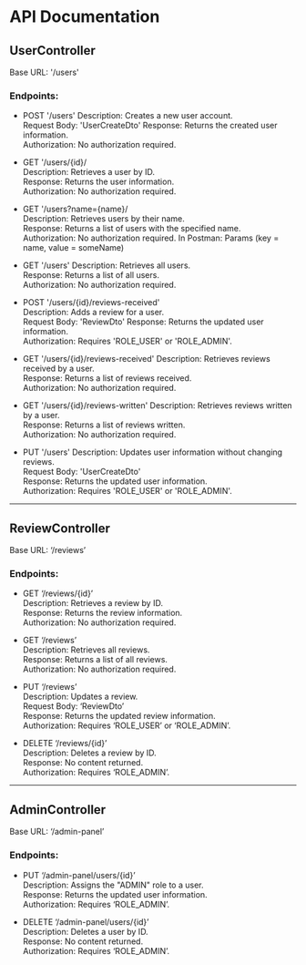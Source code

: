 # API Documentation

## UserController

Base URL: '/users'

### Endpoints:

- POST '/users'
  Description: Creates a new user account.  
  Request Body: 'UserCreateDto'
  Response: Returns the created user information.  
  Authorization: No authorization required.

- GET '/users/{id}/  
  Description: Retrieves a user by ID.  
  Response: Returns the user information.  
  Authorization: No authorization required.

- GET '/users?name={name}/  
  Description: Retrieves users by their name.  
  Response: Returns a list of users with the specified name.  
  Authorization: No authorization required.
  In Postman: Params (key = name, value = someName)

- GET '/users' 
  Description: Retrieves all users.  
  Response: Returns a list of all users.  
  Authorization: No authorization required.

- POST '/users/{id}/reviews-received'  
  Description: Adds a review for a user.  
  Request Body: 'ReviewDto'
  Response: Returns the updated user information.  
  Authorization: Requires 'ROLE_USER' or 'ROLE_ADMIN'.

- GET '/users/{id}/reviews-received'
  Description: Retrieves reviews received by a user.  
  Response: Returns a list of reviews received.  
  Authorization: No authorization required.

- GET '/users/{id}/reviews-written' 
  Description: Retrieves reviews written by a user.  
  Response: Returns a list of reviews written.  
  Authorization: No authorization required.

- PUT '/users' 
  Description: Updates user information without changing reviews.  
  Request Body: 'UserCreateDto'  
  Response: Returns the updated user information.  
  Authorization: Requires 'ROLE_USER' or 'ROLE_ADMIN'.

---

## ReviewController

Base URL: ‘/reviews’

### Endpoints:

- GET ‘/reviews/{id}’  
  Description: Retrieves a review by ID.  
  Response: Returns the review information.  
  Authorization: No authorization required.

- GET ‘/reviews’  
  Description: Retrieves all reviews.  
  Response: Returns a list of all reviews.  
  Authorization: No authorization required.

- PUT ‘/reviews’  
  Description: Updates a review.  
  Request Body: ‘ReviewDto’  
  Response: Returns the updated review information.  
  Authorization: Requires ‘ROLE_USER’ or ‘ROLE_ADMIN’.

- DELETE ‘/reviews/{id}’  
  Description: Deletes a review by ID.  
  Response: No content returned.  
  Authorization: Requires ‘ROLE_ADMIN’.

---

## AdminController

Base URL: ‘/admin-panel’

### Endpoints:

- PUT ‘/admin-panel/users/{id}’  
  Description: Assigns the "ADMIN" role to a user.  
  Response: Returns the updated user information.  
  Authorization: Requires ‘ROLE_ADMIN’.

- DELETE ‘/admin-panel/users/{id}’  
  Description: Deletes a user by ID.  
  Response: No content returned.  
  Authorization: Requires ‘ROLE_ADMIN’.
